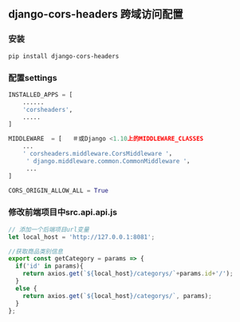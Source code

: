 ## django-cors-headers 跨域访问配置

### 安装

```
pip install django-cors-headers
```

### 配置settings

```python
INSTALLED_APPS = [
    ......
	'corsheaders',
    .....
]

MIDDLEWARE  = [   ＃或Django <1.10上的MIDDLEWARE_CLASSES 
    ... 
    ' corsheaders.middleware.CorsMiddleware '，
     ' django.middleware.common.CommonMiddleware '，
     ... 
]

CORS_ORIGIN_ALLOW_ALL = True

```

### 修改前端项目中src.api.api.js

```javascript
// 添加一个后端项目url变量
let local_host = 'http://127.0.0.1:8081';

//获取商品类别信息
export const getCategory = params => {
  if('id' in params){
    return axios.get(`${local_host}/categorys/`+params.id+'/');
  }
  else {
    return axios.get(`${local_host}/categorys/`, params);
  }
};
```

